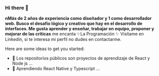 ### Hi there 👋


**nMás de 2 años de experiencia como diseñador y 1 como desarrollador web. Busco el desafío lógico y creativo que hay en el desarrollo de interfaces. Me gusta aprender  y enseñar, trabajar en equipo, proponer y mejorar de las críticas** me encanta ✨La Programación ✨ Visítame en Linkedin, si te interesa mi perfil no dudes en contactarme.

Here are some ideas to get you started:

- 🌱 Los repositorios públicos son proyectos de aprendizaje de React y Node js ...
- 👯 Aprendiendo React Native y Typescript ...

